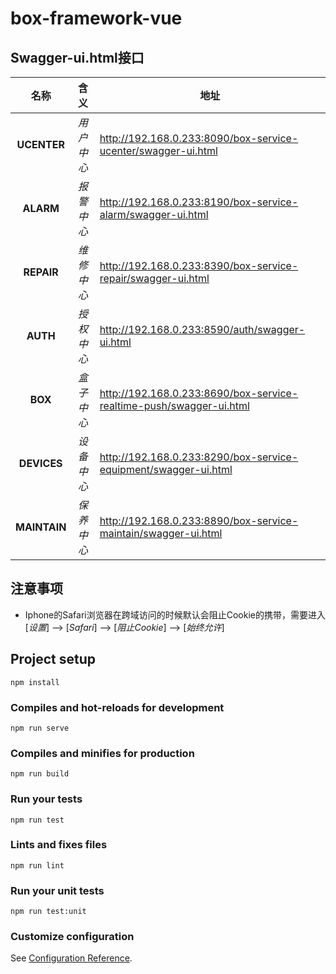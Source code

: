 # box-framework-vue

## Swagger-ui.html接口
名称 |含义 | 地址
:-------:| :-----------: | ------------- 
**UCENTER** |*用户中心* | http://192.168.0.233:8090/box-service-ucenter/swagger-ui.html
**ALARM** |*报警中心* | http://192.168.0.233:8190/box-service-alarm/swagger-ui.html
**REPAIR** |*维修中心* | http://192.168.0.233:8390/box-service-repair/swagger-ui.html
**AUTH** |*授权中心* | http://192.168.0.233:8590/auth/swagger-ui.html
**BOX** |*盒子中心* | http://192.168.0.233:8690/box-service-realtime-push/swagger-ui.html
**DEVICES** |*设备中心* | http://192.168.0.233:8290/box-service-equipment/swagger-ui.html
**MAINTAIN** |*保养中心* | http://192.168.0.233:8890/box-service-maintain/swagger-ui.html


## 注意事项

- Iphone的Safari浏览器在跨域访问的时候默认会阻止Cookie的携带，需要进入[*设置*] --> [*Safari*] --> [*阻止Cookie*] --> [*始终允许*]

## Project setup

```
npm install
```

### Compiles and hot-reloads for development
```
npm run serve
```

### Compiles and minifies for production
```
npm run build
```

### Run your tests
```
npm run test
```

### Lints and fixes files
```
npm run lint
```

### Run your unit tests
```
npm run test:unit
```

### Customize configuration
See [Configuration Reference](https://cli.vuejs.org/config/).

